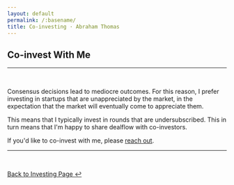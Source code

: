 ```yaml
---
layout: default
permalink: /:basename/
title: Co-investing · Abraham Thomas
---
```


## Co-invest With Me

----

<br/>


Consensus decisions lead to mediocre outcomes.  For this reason, I prefer investing in startups that are unappreciated by the market, in the expectation that the market will eventually come to appreciate them.  

This means that I typically invest in rounds that are undersubscribed.  This in turn means that I'm happy to share dealflow with co-investors.

If you'd like to co-invest with me, please [reach out](mailto:athos1@gmail.com).  


----

<br/>

[Back to Investing Page ↩](/investing)

<br/>
<br/>